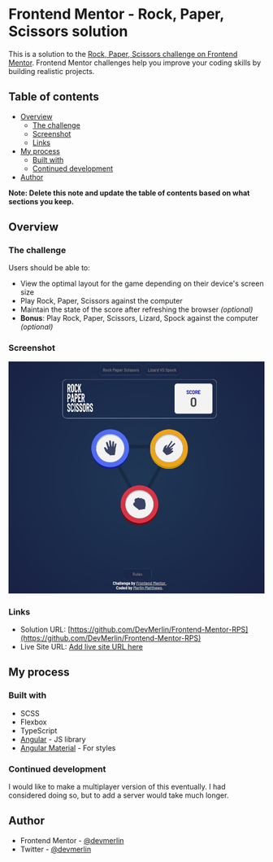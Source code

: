 # Frontend Mentor - Rock, Paper, Scissors solution

This is a solution to the [Rock, Paper, Scissors challenge on Frontend Mentor](https://www.frontendmentor.io/challenges/rock-paper-scissors-game-pTgwgvgH). Frontend Mentor challenges help you improve your coding skills by building realistic projects. 

## Table of contents

- [Overview](#overview)
  - [The challenge](#the-challenge)
  - [Screenshot](#screenshot)
  - [Links](#links)
- [My process](#my-process)
  - [Built with](#built-with)
  - [Continued development](#continued-development)
- [Author](#author)

**Note: Delete this note and update the table of contents based on what sections you keep.**

## Overview

### The challenge

Users should be able to:

- View the optimal layout for the game depending on their device's screen size
- Play Rock, Paper, Scissors against the computer
- Maintain the state of the score after refreshing the browser _(optional)_
- **Bonus**: Play Rock, Paper, Scissors, Lizard, Spock against the computer _(optional)_

### Screenshot

![Screenshot](./Rock_Paper_Scissors.png)

### Links

- Solution URL: [https://github.com/DevMerlin/Frontend-Mentor-RPS](https://github.com/DevMerlin/Frontend-Mentor-RPS)
- Live Site URL: [Add live site URL here](https://your-live-site-url.com)

## My process

### Built with

- SCSS
- Flexbox
- TypeScript
- [Angular](https://angular.io/) - JS library
- [Angular Material](https://material.angular.io/) - For styles

### Continued development

I would like to make a multiplayer version of this eventually. I had considered doing so, but to add a server would take much longer.

## Author

- Frontend Mentor - [@devmerlin](https://www.frontendmentor.io/profile/DevMerlin)
- Twitter - [@devmerlin](https://www.twitter.com/devmerlin)